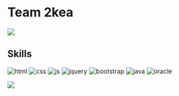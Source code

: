 # Team 2kea

<img src="https://capsule-render.vercel.app/api?type=waving&color=BDBDC8&height=150&section=header" />


## Skills
![html](https://img.shields.io/badge/HTML5-E34F26?style=for-the-badge&logo=html5&logoColor=white)
![css](https://img.shields.io/badge/CSS3-1572B6?style=for-the-badge&logo=css3&logoColor=white)
![js](https://img.shields.io/badge/JavaScript-F7DF1E?style=for-the-badge&logo=JavaScript&logoColor=white)
![jquery](https://img.shields.io/badge/jQuery-0769AD?style=for-the-badge&logo=jquery&logoColor=white)
![bootstrap](https://img.shields.io/badge/Bootstrap-563D7C?style=for-the-badge&logo=bootstrap&logoColor=white)
![java](https://img.shields.io/badge/Java-ED8B00?style=for-the-badge&logo=openjdk&logoColor=white)
![oracle](	https://img.shields.io/badge/Oracle-F80000?style=for-the-badge&logo=Oracle&logoColor=white)

<img src="https://capsule-render.vercel.app/api?type=waving&color=BDBDC8&height=150&section=footer" />
